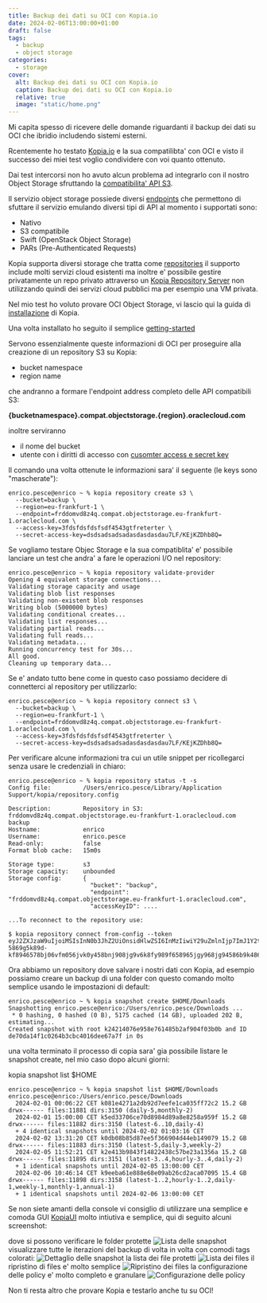```yaml
---
title: Backup dei dati su OCI con Kopia.io
date: 2024-02-06T13:00:00+01:00
draft: false
tags:
  - backup
  - object storage
categories:
  - storage
cover:
  alt: Backup dei dati su OCI con Kopia.io
  caption: Backup dei dati su OCI con Kopia.io
  relative: true
  image: "static/home.png"
---
```


Mi capita spesso di ricevere delle domande riguardanti il backup dei dati su OCI che ibridio includendo sistemi esterni.

Rcentemente ho testato [Kopia.io](kopia.io) e la sua compatilibta' con OCI e visto il successo dei miei test voglio condividere con voi quanto ottenuto.

Dai test intercorsi non ho avuto alcun problema ad integrarlo con il nostro Object Storage sfruttando la [compatibilita' API S3](https://docs.oracle.com/en-us/iaas/Content/Object/Tasks/s3compatibleapi.htm).

Il servizio object storage possiede diversi [endpoints](https://docs.oracle.com/en-us/iaas/Content/Object/Concepts/dedicatedendpoints.htm) che permettono di sfuttare il servizio emulando diversi tipi di API al momento i supportati sono:

- Nativo
- S3 compatibile
- Swift (OpenStack Object Storage)
- PARs (Pre-Authenticated Requests)

Kopia supporta diversi storage che tratta come [repositories](https://kopia.io/docs/repositories/) il supporto include molti servizi cloud esistenti ma inoltre e' possibile gestire privatamente un repo privato attraverso un [Kopia Repository Server](https://kopia.io/docs/repository-server/) non utilizzando quindi dei servizi cloud pubblici ma per esempio una VM privata.

Nel mio test ho voluto provare OCI Object Storage, vi lascio qui la guida di [installazione](https://kopia.io/docs/installation/) di Kopia.

Una volta installato ho seguito il semplice [getting-started](https://kopia.io/docs/getting-started/)

Servono essenzialmente queste informazioni di OCI per proseguire alla creazione di un repository S3 su Kopia:

- bucket namespace
- region name

che andranno a formare l'endpoint address completo delle API compatibili S3:

**{bucketnamespace}.compat.objectstorage.{region}.oraclecloud.com**

inoltre serviranno

- il nome del bucket
- utente con i diritti di accesso con [cusomter access e secret key](https://docs.oracle.com/en-us/iaas/Content/Identity/Tasks/managingcredentials.htm#Working2)

Il comando una volta ottenute le informazioni sara' il seguente (le keys sono "mascherate"):

```console
enrico.pesce@enrico ~ % kopia repository create s3 \
  --bucket=backup \
  --region=eu-frankfurt-1 \
  --endpoint=frddomvd8z4q.compat.objectstorage.eu-frankfurt-1.oraclecloud.com \
  --access-key=3fdsfdsfdsfsdf4543gtfreterter \
  --secret-access-key=dsdsadsadsadasdasdasdau7LF/KEjKZDhb8Q=
```

Se vogliamo testare Objec Storage e la sua compatiblita' e' possibile lanciare un test che andra' a fare le operazioni I/O nel repository:

```console
enrico.pesce@enrico ~ % kopia repository validate-provider
Opening 4 equivalent storage connections...
Validating storage capacity and usage
Validating blob list responses
Validating non-existent blob responses
Writing blob (5000000 bytes)
Validating conditional creates...
Validating list responses...
Validating partial reads...
Validating full reads...
Validating metadata...
Running concurrency test for 30s...
All good.
Cleaning up temporary data...
```

Se e' andato tutto bene come in questo caso possiamo decidere di connetterci al repository per utilizzarlo:

```console
enrico.pesce@enrico ~ % kopia repository connect s3 \
  --bucket=backup \
  --region=eu-frankfurt-1 \
  --endpoint=frddomvd8z4q.compat.objectstorage.eu-frankfurt-1.oraclecloud.com \
  --access-key=3fdsfdsfdsfsdf4543gtfreterter \
  --secret-access-key=dsdsadsadsadasdasdasdau7LF/KEjKZDhb8Q=
```

Per verificare alcune informazioni tra cui un utile snippet per ricollegarci senza usare le credenziali in chiaro:

```console
enrico.pesce@enrico ~ % kopia repository status -t -s
Config file:         /Users/enrico.pesce/Library/Application Support/kopia/repository.config

Description:         Repository in S3: frddomvd8z4q.compat.objectstorage.eu-frankfurt-1.oraclecloud.com backup
Hostname:            enrico
Username:            enrico.pesce
Read-only:           false
Format blob cache:   15m0s

Storage type:        s3
Storage capacity:    unbounded
Storage config:      {
                       "bucket": "backup",
                       "endpoint": "frddomvd8z4q.compat.objectstorage.eu-frankfurt-1.oraclecloud.com",
                       "accessKeyID": ....

...To reconnect to the repository use:

$ kopia repository connect from-config --token eyJ2ZXJzaW9uIjoiMSIsInN0b3JhZ2UiOnsidHlwZSI6InMzIiwiY29uZmlnIjp7ImJ1Y2tldCI6ImJhY2t1cCIsImVuZHBvaW50IjoiZnJkZG9tdmQ4ejRxLmNvbXBhdC5vYmplY3RzdG9yYWdlLmVdsgfdsgdfsgfdsgo537hn9058jg9v-5869g5k89d-kf8946578bj06vfm056jvk0y458bnj908jg9v6k8fy989f658965jgy968jg94586b9k4869g84y6hgb8j69b8hj69hk8g95687h969bmtiomgufiunfbter
```

Ora abbiamo un repository dove salvare i nostri dati con Kopia, ad esempio possiamo creare un backup di una folder con questo comando molto semplice usando le impostazioni di default:

```console
enrico.pesce@enrico ~ % kopia snapshot create $HOME/Downloads
Snapshotting enrico.pesce@enrico:/Users/enrico.pesce/Downloads ...
 * 0 hashing, 0 hashed (0 B), 5175 cached (14 GB), uploaded 202 B, estimating...
Created snapshot with root k24214076e958e761485b2af904f03b0b and ID de70da14f1c0264b3cbc4016dee67a7f in 0s
```

una volta terminato il processo di copia sara' gia possibile listare le snapshot create, nel mio caso dopo alcuni giorni:

kopia snapshot list $HOME

```console
enrico.pesce@enrico ~ % kopia snapshot list $HOME/Downloads
enrico.pesce@enrico:/Users/enrico.pesce/Downloads
  2024-02-01 00:06:22 CET k081e4271a2db92d7eefe1ca035ff72c2 15.2 GB drwx------ files:11881 dirs:3150 (daily-5,monthly-2)
  2024-02-01 15:00:00 CET k5ed33706ce70d8984d89a8e8258a959f 15.2 GB drwx------ files:11882 dirs:3150 (latest-6..10,daily-4)
  + 4 identical snapshots until 2024-02-02 01:03:16 CET
  2024-02-02 13:31:20 CET k0db08b85d87ee5f366904d44eb149079 15.2 GB drwx------ files:11883 dirs:3150 (latest-5,daily-3,weekly-2)
  2024-02-05 11:52:21 CET k2e413b9843f14822438c57be23a1356a 15.2 GB drwx------ files:11895 dirs:3151 (latest-3..4,hourly-3..4,daily-2)
  + 1 identical snapshots until 2024-02-05 13:00:00 CET
  2024-02-06 10:46:14 CET k9eeba61e888e68e09ab26cd2aca07095 15.4 GB drwx------ files:11898 dirs:3158 (latest-1..2,hourly-1..2,daily-1,weekly-1,monthly-1,annual-1)
  + 1 identical snapshots until 2024-02-06 13:00:00 CET
```

Se non siete amanti della console vi consiglio di utilizzare una semplice e comoda GUI [KopiaUI](https://github.com/kopia/kopia/releases/tag/v0.15.0) molto intiutiva e semplice, qui di seguito alcuni screenshot:

 dove si possono verificare le folder protette 
![Lista delle snapshot](static/home.png "Lista delle snapshot")
visualizzare tutte le iterazioni del backup di volta in volta con comodi tags colorati:
![Dettaglio delle snapshot](static/snapshots.png "Dettaglio delle snapshot")
la lista dei file protetti
![Lista dei files](static/files.png "Lista dei files")
il ripristino di files e' molto semplice
![Ripristino dei files](static/filesripristino.png "Ripristino dei files")
la configurazione delle policy e' molto completo e granulare
![Configurazione delle policy](static/policy.png "Configurazione delle policy")

Non ti resta altro che provare Kopia e testarlo anche tu su OCI!